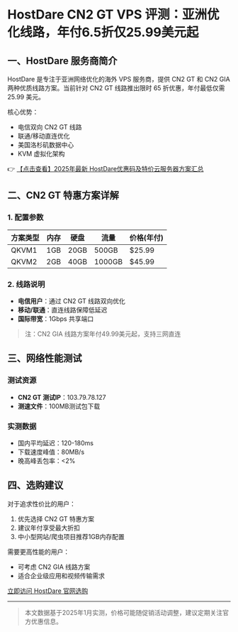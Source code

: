 # HostDare CN2 GT VPS 评测：亚洲优化线路，年付6.5折仅25.99美元起

## 一、HostDare 服务商简介

HostDare 是专注于亚洲网络优化的海外 VPS 服务商，提供 CN2 GT 和 CN2 GIA 两种优质线路方案。当前针对 CN2 GT 线路推出限时 65 折优惠，年付最低仅需 25.99 美元。

核心优势：
- 电信双向 CN2 GT 线路
- 联通/移动直连优化
- 美国洛杉矶数据中心
- KVM 虚拟化架构

👉 [【点击查看】2025年最新 HostDare优惠码及特价云服务器方案汇总](https://bit.ly/hostdare)

## 二、CN2 GT 特惠方案详解

### 1. 配置参数
| 方案类型 | 内存 | 硬盘 | 流量 | 价格(年付) |
|---------|------|------|------|-----------|
| QKVM1   | 1GB  | 20GB | 500GB | $25.99 |
| QKVM2   | 2GB  | 40GB | 1000GB | $45.99 |

### 2. 线路说明
- **电信用户**：通过 CN2 GT 线路双向优化
- **移动/联通**：直连线路保障低延迟
- **国际带宽**：1Gbps 共享端口

> 注：CN2 GIA 线路方案年付49.99美元起，支持三网直连

## 三、网络性能测试

### 测试资源
- **CN2 GT 测试IP**：103.79.78.127
- **测速文件**：100MB测试包下载

### 实测数据
- 国内平均延迟：120-180ms
- 下载速度峰值：80MB/s
- 晚高峰丢包率：<2%

## 四、选购建议

对于追求性价比的用户：
1. 优先选择 CN2 GT 特惠方案
2. 建议年付享受最大折扣
3. 中小型网站/爬虫项目推荐1GB内存配置

需要更高性能的用户：
- 可考虑 CN2 GIA 线路方案
- 适合企业级应用和视频传输需求

[立即访问 HostDare 官网选购](https://bit.ly/hostdare)

---

> 本文数据基于2025年1月实测，价格可能随促销活动调整，建议定期关注官方优惠信息。